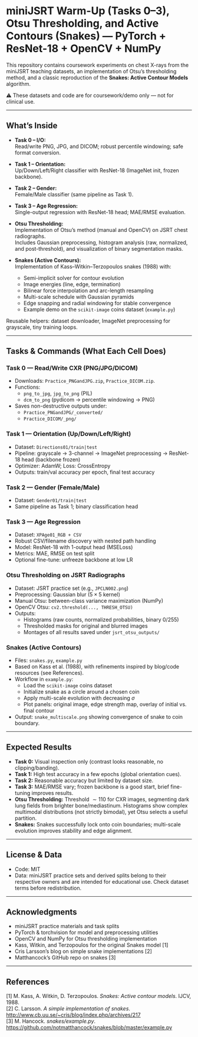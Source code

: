 # miniJSRT Warm-Up (Tasks 0–3), Otsu Thresholding, and Active Contours (Snakes) — PyTorch + ResNet-18 + OpenCV + NumPy

This repository contains coursework experiments on chest X-rays from the miniJSRT teaching datasets, an implementation of Otsu’s thresholding method, and a classic reproduction of the **Snakes: Active Contour Models** algorithm.

⚠️ These datasets and code are for coursework/demo only — not for clinical use.

---

## What’s Inside

- **Task 0 – I/O:**  
  Read/write PNG, JPG, and DICOM; robust percentile windowing; safe format conversion.

- **Task 1 – Orientation:**  
  Up/Down/Left/Right classifier with ResNet-18 (ImageNet init, frozen backbone).

- **Task 2 – Gender:**  
  Female/Male classifier (same pipeline as Task 1).

- **Task 3 – Age Regression:**  
  Single-output regression with ResNet-18 head; MAE/RMSE evaluation.

- **Otsu Thresholding:**  
  Implementation of Otsu’s method (manual and OpenCV) on JSRT chest radiographs.  
  Includes Gaussian preprocessing, histogram analysis (raw, normalized, and post-threshold), and visualization of binary segmentation masks.

- **Snakes (Active Contours):**  
  Implementation of Kass–Witkin–Terzopoulos snakes (1988) with:  
  - Semi-implicit solver for contour evolution  
  - Image energies (line, edge, termination)  
  - Bilinear force interpolation and arc-length resampling  
  - Multi-scale schedule with Gaussian pyramids  
  - Edge snapping and radial windowing for stable convergence  
  - Example demo on the `scikit-image` coins dataset (`example.py`)  

Reusable helpers: dataset downloader, ImageNet preprocessing for grayscale, tiny training loops.

---

## Tasks & Commands (What Each Cell Does)

### Task 0 — Read/Write CXR (PNG/JPG/DICOM)
- Downloads: `Practice_PNGandJPG.zip`, `Practice_DICOM.zip`.  
- Functions:  
  - `png_to_jpg`, `jpg_to_png` (PIL)  
  - `dcm_to_png` (pydicom → percentile windowing → PNG)  
- Saves non-destructive outputs under:  
  - `Practice_PNGandJPG/_converted/`  
  - `Practice_DICOM/_png/`

### Task 1 — Orientation (Up/Down/Left/Right)
- Dataset: `Directions01/train|test`  
- Pipeline: grayscale → 3-channel → ImageNet preprocessing → ResNet-18 head (backbone frozen)  
- Optimizer: AdamW; Loss: CrossEntropy  
- Outputs: train/val accuracy per epoch, final test accuracy

### Task 2 — Gender (Female/Male)
- Dataset: `Gender01/train|test`  
- Same pipeline as Task 1; binary classification head

### Task 3 — Age Regression
- Dataset: `XPAge01_RGB + CSV`  
- Robust CSV/filename discovery with nested path handling  
- Model: ResNet-18 with 1-output head (MSELoss)  
- Metrics: MAE, RMSE on test split  
- Optional fine-tune: unfreeze backbone at low LR

### Otsu Thresholding on JSRT Radiographs
- Dataset: JSRT practice set (e.g., `JPCLN002.png`)  
- Preprocessing: Gaussian blur ($5\times5$ kernel)  
- Manual Otsu: between-class variance maximization (NumPy)  
- OpenCV Otsu: `cv2.threshold(..., THRESH_OTSU)`  
- Outputs:  
  - Histograms (raw counts, normalized probabilities, binary 0/255)  
  - Thresholded masks for original and blurred images  
  - Montages of all results saved under `jsrt_otsu_outputs/`

### Snakes (Active Contours)
- Files: `snakes.py`, `example.py`  
- Based on Kass et al. (1988), with refinements inspired by blog/code resources (see References).  
- Workflow in `example.py`:  
  - Load the `scikit-image` coins dataset  
  - Initialize snake as a circle around a chosen coin  
  - Apply multi-scale evolution with decreasing $\sigma$  
  - Plot panels: original image, edge strength map, overlay of initial vs. final contour  
- Output: `snake_multiscale.png` showing convergence of snake to coin boundary.

---

## Expected Results

- **Task 0:** Visual inspection only (contrast looks reasonable, no clipping/banding).  
- **Task 1:** High test accuracy in a few epochs (global orientation cues).  
- **Task 2:** Reasonable accuracy but limited by dataset size.  
- **Task 3:** MAE/RMSE vary; frozen backbone is a good start, brief fine-tuning improves results.  
- **Otsu Thresholding:** Threshold $\sim 110$ for CXR images, segmenting dark lung fields from brighter bone/mediastinum. Histograms show complex multimodal distributions (not strictly bimodal), yet Otsu selects a useful partition.  
- **Snakes:** Snakes successfully lock onto coin boundaries; multi-scale evolution improves stability and edge alignment.

---

## License & Data

- Code: MIT  
- Data: miniJSRT practice sets and derived splits belong to their respective owners and are intended for educational use. Check dataset terms before redistribution.

---

## Acknowledgments

- miniJSRT practice materials and task splits  
- PyTorch & torchvision for model and preprocessing utilities  
- OpenCV and NumPy for Otsu thresholding implementation  
- Kass, Witkin, and Terzopoulos for the original Snakes model [1]  
- Cris Larsson’s blog on simple snake implementations [2]  
- Matthancock’s GitHub repo on snakes [3]  

---

## References

[1] M. Kass, A. Witkin, D. Terzopoulos. *Snakes: Active contour models*. IJCV, 1988.  
[2] C. Larsson. *A simple implementation of snakes*. <http://www.cb.uu.se/~cris/blog/index.php/archives/217>  
[3] M. Hancock. *snakes/example.py*. <https://github.com/notmatthancock/snakes/blob/master/example.py>
